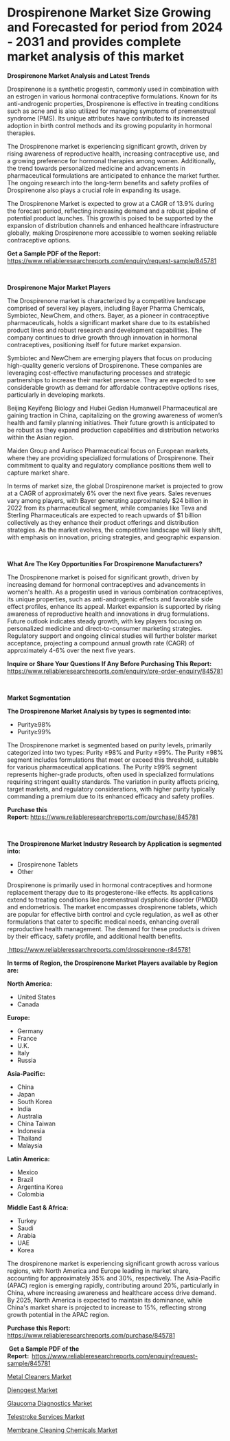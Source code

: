 <p><h1>Drospirenone Market Size Growing and Forecasted for period from 2024 - 2031 and provides complete market analysis of this market</h1></p><p><strong>Drospirenone Market Analysis and Latest Trends</strong></p>
<p><p>Drospirenone is a synthetic progestin, commonly used in combination with an estrogen in various hormonal contraceptive formulations. Known for its anti-androgenic properties, Drospirenone is effective in treating conditions such as acne and is also utilized for managing symptoms of premenstrual syndrome (PMS). Its unique attributes have contributed to its increased adoption in birth control methods and its growing popularity in hormonal therapies.</p><p>The Drospirenone market is experiencing significant growth, driven by rising awareness of reproductive health, increasing contraceptive use, and a growing preference for hormonal therapies among women. Additionally, the trend towards personalized medicine and advancements in pharmaceutical formulations are anticipated to enhance the market further. The ongoing research into the long-term benefits and safety profiles of Drospirenone also plays a crucial role in expanding its usage.</p><p>The Drospirenone Market is expected to grow at a CAGR of 13.9% during the forecast period, reflecting increasing demand and a robust pipeline of potential product launches. This growth is poised to be supported by the expansion of distribution channels and enhanced healthcare infrastructure globally, making Drospirenone more accessible to women seeking reliable contraceptive options.</p></p>
<p><strong>Get a Sample PDF of the Report:&nbsp;</strong> <a href="https://www.reliableresearchreports.com/enquiry/request-sample/845781?utm_campaign=120&utm_medium=2&utm_source=Github&utm_content=ia&utm_term=12112024&utm_id=drospirenone">https://www.reliableresearchreports.com/enquiry/request-sample/845781</a></p>
<p>&nbsp;</p>
<p><strong>Drospirenone Major Market Players</strong></p>
<p><p>The Drospirenone market is characterized by a competitive landscape comprised of several key players, including Bayer Pharma Chemicals, Symbiotec, NewChem, and others. Bayer, as a pioneer in contraceptive pharmaceuticals, holds a significant market share due to its established product lines and robust research and development capabilities. The company continues to drive growth through innovation in hormonal contraceptives, positioning itself for future market expansion.</p><p>Symbiotec and NewChem are emerging players that focus on producing high-quality generic versions of Drospirenone. These companies are leveraging cost-effective manufacturing processes and strategic partnerships to increase their market presence. They are expected to see considerable growth as demand for affordable contraceptive options rises, particularly in developing markets.</p><p>Beijing Keyifeng Biology and Hubei Gedian Humanwell Pharmaceutical are gaining traction in China, capitalizing on the growing awareness of women’s health and family planning initiatives. Their future growth is anticipated to be robust as they expand production capabilities and distribution networks within the Asian region.</p><p>Maiden Group and Aurisco Pharmaceutical focus on European markets, where they are providing specialized formulations of Drospirenone. Their commitment to quality and regulatory compliance positions them well to capture market share.</p><p>In terms of market size, the global Drospirenone market is projected to grow at a CAGR of approximately 6% over the next five years. Sales revenues vary among players, with Bayer generating approximately $24 billion in 2022 from its pharmaceutical segment, while companies like Teva and Sterling Pharmaceuticals are expected to reach upwards of $1 billion collectively as they enhance their product offerings and distribution strategies. As the market evolves, the competitive landscape will likely shift, with emphasis on innovation, pricing strategies, and geographic expansion.</p></p>
<p>&nbsp;</p>
<p><strong>What Are The Key Opportunities For Drospirenone Manufacturers?</strong></p>
<p><p>The Drospirenone market is poised for significant growth, driven by increasing demand for hormonal contraceptives and advancements in women's health. As a progestin used in various combination contraceptives, its unique properties, such as anti-androgenic effects and favorable side effect profiles, enhance its appeal. Market expansion is supported by rising awareness of reproductive health and innovations in drug formulations. Future outlook indicates steady growth, with key players focusing on personalized medicine and direct-to-consumer marketing strategies. Regulatory support and ongoing clinical studies will further bolster market acceptance, projecting a compound annual growth rate (CAGR) of approximately 4-6% over the next five years.</p></p>
<p><strong>Inquire or Share Your Questions If Any Before Purchasing This Report:</strong> <a href="https://www.reliableresearchreports.com/enquiry/pre-order-enquiry/845781?utm_campaign=120&utm_medium=2&utm_source=Github&utm_content=ia&utm_term=12112024&utm_id=drospirenone">https://www.reliableresearchreports.com/enquiry/pre-order-enquiry/845781</a></p>
<p>&nbsp;</p>
<p><strong>Market Segmentation</strong></p>
<p><strong>The Drospirenone Market Analysis by types is segmented into:</strong></p>
<p><ul><li>Purity≥98%</li><li>Purity≥99%</li></ul></p>
<p><p>The Drospirenone market is segmented based on purity levels, primarily categorized into two types: Purity ≥98% and Purity ≥99%. The Purity ≥98% segment includes formulations that meet or exceed this threshold, suitable for various pharmaceutical applications. The Purity ≥99% segment represents higher-grade products, often used in specialized formulations requiring stringent quality standards. The variation in purity affects pricing, target markets, and regulatory considerations, with higher purity typically commanding a premium due to its enhanced efficacy and safety profiles.</p></p>
<p><strong>Purchase this Report:&nbsp;</strong><a href="https://www.reliableresearchreports.com/purchase/845781?utm_campaign=120&utm_medium=2&utm_source=Github&utm_content=ia&utm_term=12112024&utm_id=drospirenone">https://www.reliableresearchreports.com/purchase/845781</a></p>
<p>&nbsp;</p>
<p><strong>The Drospirenone Market Industry Research by Application is segmented into:</strong></p>
<p><ul><li>Drospirenone Tablets</li><li>Other</li></ul></p>
<p><p>Drospirenone is primarily used in hormonal contraceptives and hormone replacement therapy due to its progesterone-like effects. Its applications extend to treating conditions like premenstrual dysphoric disorder (PMDD) and endometriosis. The market encompasses drospirenone tablets, which are popular for effective birth control and cycle regulation, as well as other formulations that cater to specific medical needs, enhancing overall reproductive health management. The demand for these products is driven by their efficacy, safety profile, and additional health benefits.</p></p>
<p><a href="https://www.reliableresearchreports.com/drospirenone-r845781?utm_campaign=120&utm_medium=2&utm_source=Github&utm_content=ia&utm_term=12112024&utm_id=drospirenone">&nbsp;https://www.reliableresearchreports.com/drospirenone-r845781</a></p>
<p><strong>In terms of Region, the Drospirenone Market Players available by Region are:</strong></p>
<p>
    <p> <strong> North America: </strong>
        <ul>
            <li>United States</li>
            <li>Canada</li>
        </ul>
        </p> 
    <p> <strong> Europe: </strong>
        <ul>
            <li>Germany</li>
            <li>France</li>
            <li>U.K.</li>
            <li>Italy</li>
            <li>Russia</li>
        </ul>
        </p> 
    <p> <strong> Asia-Pacific: </strong>
        <ul>
            <li>China</li>
            <li>Japan</li>
            <li>South Korea</li>
            <li>India</li>
            <li>Australia</li>
            <li>China Taiwan</li>
            <li>Indonesia</li>
            <li>Thailand</li>
            <li>Malaysia</li>
        </ul>
        </p> 
    <p> <strong> Latin America: </strong>
        <ul>
            <li>Mexico</li>
            <li>Brazil</li>
            <li>Argentina Korea</li>
            <li>Colombia</li>
        </ul>
        </p> 
    <p> <strong> Middle East & Africa: </strong>
        <ul>
            <li>Turkey</li>
            <li>Saudi</li>
            <li>Arabia</li>
            <li>UAE</li>
            <li>Korea</li>
        </ul>
    </p>
    </p>
<p><p>The drospirenone market is experiencing significant growth across various regions, with North America and Europe leading in market share, accounting for approximately 35% and 30%, respectively. The Asia-Pacific (APAC) region is emerging rapidly, contributing around 20%, particularly in China, where increasing awareness and healthcare access drive demand. By 2025, North America is expected to maintain its dominance, while China's market share is projected to increase to 15%, reflecting strong growth potential in the APAC region.</p></p>
<p><strong>Purchase this Report: </strong><a href="https://www.reliableresearchreports.com/purchase/845781?utm_campaign=120&utm_medium=2&utm_source=Github&utm_content=ia&utm_term=12112024&utm_id=drospirenone">https://www.reliableresearchreports.com/purchase/845781</a></p>
<p>&nbsp;<strong>Get a Sample PDF of the Report:&nbsp;&nbsp;</strong><a href="https://www.reliableresearchreports.com/enquiry/request-sample/845781?utm_campaign=120&utm_medium=2&utm_source=Github&utm_content=ia&utm_term=12112024&utm_id=drospirenone">https://www.reliableresearchreports.com/enquiry/request-sample/845781</a></p>
<p><strong></strong></p>
<p><p><a href="https://www.linkedin.com/pulse/analyzing-global-metal-cleaners-market-growth-prospects-jy85c?utm_campaign=120&utm_medium=2&utm_source=Github&utm_content=ia&utm_term=12112024&utm_id=drospirenone">Metal Cleaners Market</a></p><p><a href="https://github.com/wwwkeltoum/Market-Research-Report-List-5/blob/main/dienogest-market.md?utm_campaign=120&utm_medium=2&utm_source=Github&utm_content=ia&utm_term=12112024&utm_id=drospirenone">Dienogest Market</a></p><p><a href="https://issuu.com/reportprime-2/docs/glaucoma-diagnostics-market-size-20_3a060a2f126d3c?utm_campaign=120&utm_medium=2&utm_source=Github&utm_content=ia&utm_term=12112024&utm_id=drospirenone">Glaucoma Diagnostics Market</a></p><p><a href="https://issuu.com/reportprime-2/docs/telestroke-services-market-size-203_ceebebe27dd742?utm_campaign=120&utm_medium=2&utm_source=Github&utm_content=ia&utm_term=12112024&utm_id=drospirenone">Telestroke Services Market</a></p><p><a href="https://www.linkedin.com/pulse/insights-membrane-cleaning-chemicals-industry-market-financial-onb6c?utm_campaign=120&utm_medium=2&utm_source=Github&utm_content=ia&utm_term=12112024&utm_id=drospirenone">Membrane Cleaning Chemicals Market</a></p></p>